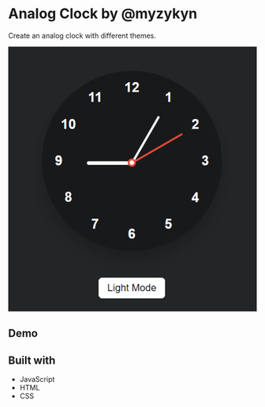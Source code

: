 # Analog Clock by @myzykyn

Create an analog clock with different themes.

![Screenshot](/styles/images/screenshot.png)

## Demo



## Built with

* JavaScript
* HTML
* CSS
